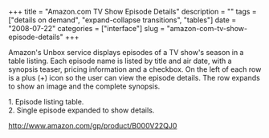 +++
title = "Amazon.com TV Show Episode Details"
description = ""
tags = ["details on demand", "expand-collapse transitions", "tables"]
date = "2008-07-22"
categories = ["interface"]
slug = "amazon-com-tv-show-episode-details"
+++


<p>Amazon's Unbox service displays episodes of a TV show's season in a table listing. Each episode name is listed by title and air date, with a synopsis teaser, pricing information and a checkbox. On the left of each row is a plus (+) icon so the user can view the episode details. The row expands to show an image and the complete synopsis.</p>
<div id="screens-full" class="clear"><div class="caption">1. Episode listing table.</div><div class="fullimg clear"><a href="//konigi.com/media/interface/amazon-item-details-1.png" class="group" rel="group" title="1. Episode listing table."><img src="//konigi.com/media/interface/amazon-item-details-1.png" alt="" class="img-responsive"></a></div></div><div id="screens-full" class="clear"><div class="caption">2. Single episode expanded to show details.</div><div class="fullimg clear"><a href="//konigi.com/media/interface/amazon-item-details-2.png" class="group" rel="group" title="2. Single episode expanded to show details."><img src="//konigi.com/media/interface/amazon-item-details-2.png" alt="" class="img-responsive"></a></div></div>        
<p><a href="http://www.amazon.com/gp/product/B000V22QJ0">http://www.amazon.com/gp/product/B000V22QJ0</a></p>

